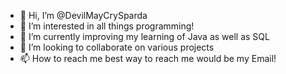- 👋 Hi, I’m @DevilMayCrySparda
- 👀 I’m interested in all things programming!
- 🌱 I’m currently improving my learning of Java as well as SQL
- 💞️ I’m looking to collaborate on various projects
- 📫 How to reach me best way to reach me would be my Email!

<!---
DevilMayCrySparda/DevilMayCrySparda is a ✨ special ✨ repository because its `README.md` (this file) appears on your GitHub profile.
You can click the Preview link to take a look at your changes.
--->
